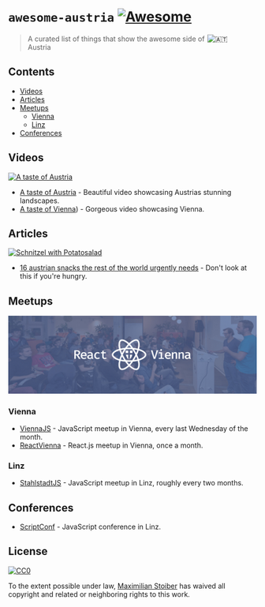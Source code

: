 # `awesome-austria` [![Awesome](https://cdn.rawgit.com/sindresorhus/awesome/d7305f38d29fed78fa85652e3a63e154dd8e8829/media/badge.svg)](https://github.com/sindresorhus/awesome)

<img src="https://upload.wikimedia.org/wikipedia/commons/4/41/Flag_of_Austria.svg" width="100px" align="right" alt="🇦🇹">

> A curated list of things that show the awesome side of Austria

## Contents

- [Videos](#videos)
- [Articles](#articles)
- [Meetups](#meetups)
	- [Vienna](#vienna)
	- [Linz](#linz)
- [Conferences](#conferences)

## Videos

[![A taste of Austria](https://i.vimeocdn.com/video/510079620.webp?mw=980&mh=540)](https://vimeo.com/121649600)

- [A taste of Austria](https://vimeo.com/121649600) - Beautiful video showcasing Austrias stunning landscapes.
- [A taste of Vienna](https://vimeo.com/156161909)) - Gorgeous video showcasing Vienna.

## Articles

[![Schnitzel with Potatosalad](https://img.buzzfeed.com/buzzfeed-static/static/2017-01/25/12/asset/buzzfeed-prod-web-09/sub-buzz-19866-1485365583-1.jpg?crop=980:566;0,119)](https://www.buzzfeed.com/philippjahner/fo-schnitzel)

- [16 austrian snacks the rest of the world urgently needs](https://www.buzzfeed.com/philippjahner/fo-schnitzel) - Don't look at this if you're hungry.

## Meetups

[![ReactVienna](https://raw.githubusercontent.com/react-vienna/brand/master/Hero.jpg)](https://meetup.com/Vienna-ReactJS-meetup)

### Vienna

- [ViennaJS](https://meetup.com/ViennaJS) - JavaScript meetup in Vienna, every last Wednesday of the month.
- [ReactVienna](https://meetup.com/Vienna-ReactJS-meetup) - React.js meetup in Vienna, once a month.

### Linz

- [StahlstadtJS](https://www.meetup.com/de-DE/stahlstadt-js/) - JavaScript meetup in Linz, roughly every two months.

## Conferences

- [ScriptConf](https://scriptconf.org) - JavaScript conference in Linz.

## License

[![CC0](http://mirrors.creativecommons.org/presskit/buttons/88x31/svg/cc-zero.svg)](https://creativecommons.org/publicdomain/zero/1.0/)

To the extent possible under law, [Maximilian Stoiber](http://mxstbr.com) has waived all copyright and related or neighboring rights to this work.
